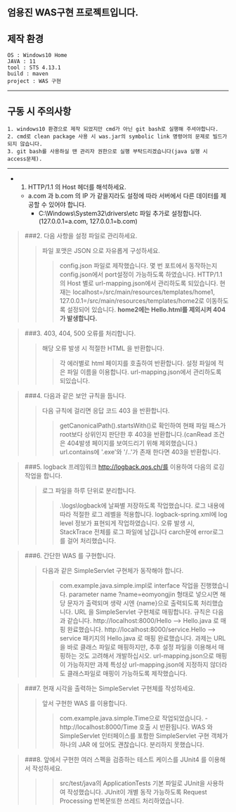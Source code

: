 엄용진 WAS구현 프로젝트입니다.
---

## 제작 환경

```
OS : Windows10 Home
JAVA : 11
tool : STS 4.13.1
build : maven
project : WAS 구현
```
---
## 구동 시 주의사항
```
1. windows10 환경으로 제작 되었지만 cmd가 아닌 git bash로 실행해 주셔야합니다.
2. cmd로 clean package 사용 시 was.jar의 symbolic link 명령어의 문제로 빌드가 되지 않습니다.
3. git bash를 사용하실 땐 관리자 권한으로 실행 부탁드리겠습니다(java 실행 시 access문제).
``` 
---
+ 1. HTTP/1.1 의 Host 헤더를 해석하세요.
    - a.com 과 b.com 의 IP 가 같을지라도 설정에 따라 서버에서 다른 데이터를 제공할 수 있어야 합니다.
        * C:\Windows\System32\drivers\etc 파일 추가로 설정합니다.(127.0.0.1=a.com, 127.0.0.1=b.com)
 
>###2. 다음 사항을 설정 파일로 관리하세요.
>> 파일 포맷은 JSON 으로 자유롭게 구성하세요.
>>> config.json 파일로 제작했습니다.
>> 몇 번 포트에서 동작하는지
>>> config.json에서 port설정이 가능하도록 하였습니다.
>>  HTTP/1.1 의 Host 별로 
>>> url-mapping.json에서 관리하도록 되있습니다.
>>> 현재는 localhost=/src/main/resources/templates/home1, 127.0.0.1=/src/main/resources/templates/home2로 이동하도록 설정되어 있습니다.
>>> **home2에는 Hello.html를 제외시켜 404가 발생합니다.**

>###3. 403, 404, 500 오류를 처리합니다.
>> 해당 오류 발생 시 적절한 HTML 을 반환합니다.
>>> 각 에러별로 html 페이지를 호출하여 반환합니다.
>> 설정 파일에 적은 파일 이름을 이용합니다.
>>> url-mapping.json에서 관리하도록 되있습니다.

>###4. 다음과 같은 보안 규칙을 둡니다.
>> 다음 규칙에 걸리면 응답 코드 403 을 반환합니다.
>>> getCanonicalPath().startsWith()로 확인하여 현패 파일 패스가 root보다 상위인지 판단한 후 403을 반환합니다.(canRead 조건은 404발생 페이지를 보여드리기 위해 제외했습니다.)
>>> url.contains에 '.exe'와 '/..'가 존재 한다면 403을 반환합니다.

>###5. logback 프레임워크 http://logback.qos.ch/를 이용하여 다음의 로깅 작업을 합니다.
>> 로그 파일을 하루 단위로 분리합니다.
>>> .\logs\logback에 날짜별 저장하도록 작업했습니다.
>> 로그 내용에 따라 적절한 로그 레벨을 적용합니다.
>>> logback-spring.xml에 log level 정보가 표현되게 작업하였습니다.
>> 오류 발생 시, StackTrace 전체를 로그 파일에 남깁니다
>>> carch문에 error로그를 걸어 처리했습니다.

>###6. 간단한 WAS 를 구현합니다.
>> 다음과 같은 SimpleServlet 구현체가 동작해야 합니다.
>>> com.example.java.simple.impl로 interface 작업을 진행했습니다.
>>> parameter name ?name=eomyongjin 형태로 넣으시면 해당 문자가 출력되며 생략 시엔 {name}으로 출력되도록 처리했습니다.
>> URL 을 SimpleServlet 구현체로 매핑합니다. 규칙은 다음과 같습니다.
>>> http://localhost:8000/Hello --> Hello.java 로 매핑 완료했습니다.
>>> http://localhost:8000/service.Hello --> service 패키지의 Hello.java 로 매핑 완료했습니다.
>> 과제는 URL 을 바로 클래스 파일로 매핑하지만, 추후 설정 파일을 이용해서 매핑하는 것도 고려해서 개발하십시오.
>>> url-mapping.json으로 매핑이 가능하지만 과제 특성상 url-mapping.json에 지정하지 않더라도 클래스파일로 매핑이 가능하도록 제작했습니다.

>###7. 현재 시각을 출력하는 SimpleServlet 구현체를 작성하세요.
>> 앞서 구현한 WAS 를 이용합니다.
>>> com.example.java.simple.Time으로 작업되었습니다. - http://localhost:8000/Time 호출 시 반환됩니다.
>> WAS 와 SimpleServlet 인터페이스를 포함한 SimpleServlet 구현 객체가 하나의 JAR 에 있어도 괜찮습니다.
>>> 분리하지 못했습니다.
	
>###8. 앞에서 구현한 여러 스펙을 검증하는 테스트 케이스를 JUnit4 를 이용해서 작성하세요.
>>> src/test/java의 ApplicationTests 기본 파일로 JUnit을 사용하여 작성했습니다.
>>> JUnit이 개별 동작 가능하도록 Request Processing 반복문또한 쓰레드 처리하였습니다.
        
